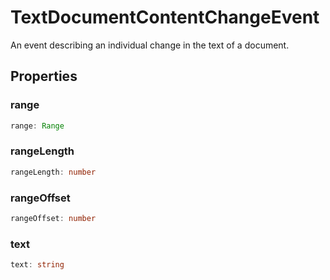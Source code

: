 # TextDocumentContentChangeEvent

An event describing an individual change in the text of a document.

## Properties

### range

```typescript
range: Range
```

### rangeLength

```typescript
rangeLength: number
```

### rangeOffset

```typescript
rangeOffset: number
```

### text

```typescript
text: string
```

[Range]: Range.md

